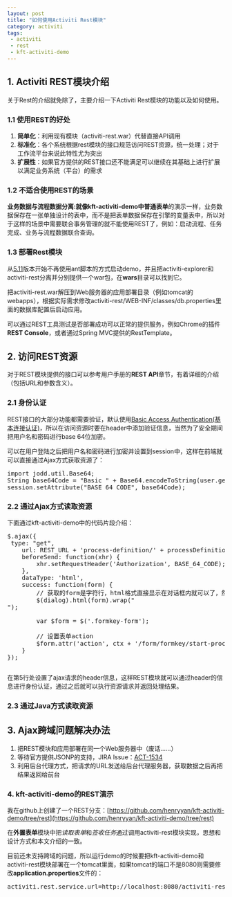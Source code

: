 ```yaml
---
layout: post
title: "如何使用Activiti Rest模块"
category: activiti
tags: 
 - activiti
 - rest
 - kft-activiti-demo
---
```


## 1. Activiti REST模块介绍

关于Rest的介绍就免除了，主要介绍一下Activiti Rest模块的功能以及如何使用。

### 1.1 使用REST的好处

1. **简单化**：利用现有模块（activiti-rest.war）代替直接API调用
2. **标准化**：各个系统根据rest模块的接口规范访问REST资源，统一处理；对于工作流平台来说此特性尤为突出
3. **扩展性**：如果官方提供的REST接口还不能满足可以继续在其基础上进行扩展以满足业务系统（平台）的需求

### 1.2 不适合使用REST的场景

**业务数据与流程数据分离:**就像kft-activiti-demo中**普通表单**的演示一样，业务数据保存在一张单独设计的表中，而不是把表单数据保存在引擎的变量表中，所以对于这样的场景中需要联合事务管理的就不能使用REST了，例如：启动流程、任务完成、业务与流程数据联合查询。

### 1.3 部署Rest模块

从[5.11](/activiti/2012/12/05/activiti-5-11-release.html)版本开始不再使用ant脚本的方式启动demo，并且把activiti-explorer和activiti-rest分离并分别提供一个war包，在**wars**目录可以找到它。

把activiti-rest.war解压到Web服务器的应用部署目录（例如tomcat的webapps），根据实际需求修改activiti-rest/WEB-INF/classes/db.properties里面的数据库配置后启动应用。

可以通过REST工具测试是否部署成功可以正常的提供服务，例如Chrome的插件**REST Console**，或者通过Spring MVC提供的RestTemplate。

## 2. 访问REST资源

对于REST模块提供的接口可以参考用户手册的**REST API**章节，有着详细的介绍（包括URL和参数含义）。

### 2.1 身份认证

REST接口的大部分功能都需要验证，默认使用[Basic Access Authentication(基本连接认证)](http://baike.baidu.com/view/2076408.htm)，所以在访问资源时要在header中添加验证信息，当然为了安全期间把用户名和密码进行base 64位加密。

可以在用户登陆之后把用户名和密码进行加密并设置到session中，这样在前端就可以直接通过Ajax方式获取资源了：

<pre class="brush:java">
import jodd.util.Base64;
String base64Code = "Basic " + Base64.encodeToString(user.getId() + ":" + user.getPassword());
session.setAttribute("BASE_64_CODE", base64Code);
</pre>

### 2.2 通过Ajax方式读取资源

下面通过kft-activiti-demo中的代码片段介绍：
<pre class="brush:js,highlight:5">
$.ajax({
 type: "get",
	url: REST_URL + 'process-definition/' + processDefinitionId + '/form',
	beforeSend: function(xhr) {
		xhr.setRequestHeader('Authorization', BASE_64_CODE);
	},
	dataType: 'html',
	success: function(form) {
		// 获取的form是字符行，html格式直接显示在对话框内就可以了，然后用form包裹起来
		$(dialog).html(form).wrap("<form class='formkey-form' method='post' />");

		var $form = $('.formkey-form');

		// 设置表单action
		$form.attr('action', ctx + '/form/formkey/start-process/' + processDefinitionId);
	}
});
</pre>
在第5行处设置了ajax请求的header信息，这样REST模块就可以通过header的信息进行身份认证，通过之后就可以执行资源请求并返回处理结果。

### 2.3 通过Java方式读取资源

<script src="https://gist.github.com/4205625.js"></script>

## 3. Ajax跨域问题解决办法

1. 把REST模块和应用部署在同一个Web服务器中（废话……）
2. 等待官方提供JSONP的支持，JIRA Issue：[ACT-1534](http://jira.codehaus.org/browse/ACT-1534)
3. 利用后台代理方式，把请求的URL发送给后台代理服务器，获取数据之后再把结果返回给前台

### 4. kft-activiti-demo的REST演示

我在github上创建了一个REST分支：[https://github.com/henryyan/kft-activiti-demo/tree/rest](https://github.com/henryyan/kft-activiti-demo/tree/rest)

在**外置表单**模块中把*读取表单*和*签收任务*通过调用activiti-rest模块实现，思想和设计方式和本文介绍的一致。

目前还未支持跨域的问题，所以运行demo的时候要把kft-activiti-demo和activiti-rest模块部署在一个tomcat里面，如果tomcat的端口不是8080则需要修改**application.properties**文件的：

<pre>
activiti.rest.service.url=http://localhost:8080/activiti-rest/service/
</pre>
